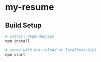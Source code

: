 # my-resume


## Build Setup

``` bash
# install dependencies
npm install

# serve with hot reload at localhost:8181
npm start
```
